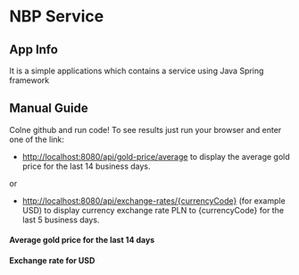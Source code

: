 # NBP Service

## App Info
It is a simple applications which contains a service using Java Spring framework

## Manual Guide
Colne github and run code!
To see results just run your browser and enter one of the link:

- [http://localhost:8080/api/gold-price/average](http://localhost:8080/api/gold-price/average)
  to display the average gold price for the last 14 business days.

or

- [http://localhost:8080/api/exchange-rates/{currencyCode}](http://localhost:8080/api/exchange-rates/USD)
  (for example USD) to display currency exchange rate PLN to {currencyCode} for the last 5 business days.

#### Average gold price for the last 14 days


#### Exchange rate for USD


